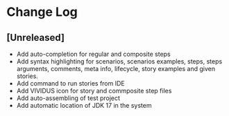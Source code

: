 # Change Log

## [Unreleased]

* Add auto-completion for regular and composite steps
* Add syntax highlighting for scenarios, scenarios examples, steps, steps arguments, comments, meta info, lifecycle, story examples and given stories.
* Add command to run stories from IDE
* Add VIVIDUS icon for story and commposite step files
* Add auto-assembling of test project
* Add automatic location of JDK 17 in the system
